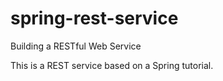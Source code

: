 # spring-rest-service
Building a RESTful Web Service

This is a REST service based on a Spring tutorial.
